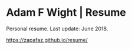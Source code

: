 # Adam F Wight | Resume

Personal resume. Last update: June 2018.

<https://zapafaz.github.io/resume/>
